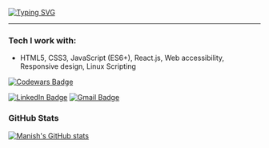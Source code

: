 <!-- ### Hi I'm Manish :) -->

<a href="https://git.io/typing-svg"><img src="https://readme-typing-svg.demolab.com?font=Fira+Code&pause=1000&color=30A8DC&width=435&lines=Hi%2C+I'm+Manish!" alt="Typing SVG" /></a>

---

<!-- I am a Software Developer specializing in front end web technologies. -->

<!-- - I'm based in New Delhi, India
- You can contact me at [mannyoii@protonmail.com](mailto:mannyoii@protonmail.com)
- I'm currently learning React -->

### Tech I work with:

<!-- <p>My primary skills include:</p> -->

- HTML5, CSS3, JavaScript (ES6+), React.js, Web accessibility, Responsive design, Linux Scripting

[![Codewars Badge](https://www.codewars.com/users/mannyoii/badges/small)](https://www.codewars.com/users/mannyoii)

[![LinkedIn Badge](https://img.shields.io/badge/LinkedIn-0077B5?style=for-the-badge&logo=linkedin&logoColor=white)](https://www.linkedin.com/in/manish--mehra/)
[![Gmail Badge](https://img.shields.io/badge/Gmail-D14836?style=for-the-badge&logo=gmail&logoColor=white)](mailto:manishmehra212@gmail.com)

### GitHub Stats

[![Manish's GitHub stats](https://github-readme-stats.vercel.app/api?username=mannyoii)](https://github.com/mannyoii/)
